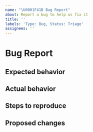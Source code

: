 ```yaml
---
name: "\U0001F41B Bug Report"
about: Report a bug to help us fix it
title: ''
labels: 'Type: Bug, Status: Triage'
assignees: ''
---
```


# Bug Report

<!-- Why the issue was filed? -->

## Expected behavior

<!-- What you expected to happen? -->

## Actual behavior

<!-- What actually happened? -->

## Steps to reproduce

<!-- How can someone else make/see it happen -->

## Proposed changes

<!-- If you have a proposed change, workaround or fix, describe it here -->
